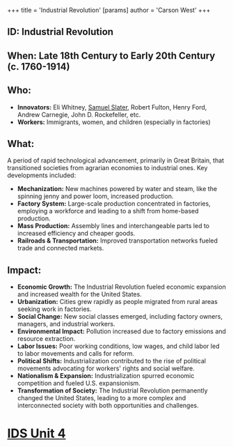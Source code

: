 +++
 title = 'Industrial Revolution'
[params]
	author = 'Carson West'
+++
## ID: Industrial Revolution
## When:  Late 18th Century to Early 20th Century (c. 1760-1914) 
## Who: 
* **Innovators:** Eli Whitney, [Samuel Slater](./../samuel-slater/), Robert Fulton, Henry Ford, Andrew Carnegie, John D. Rockefeller, etc.
* **Workers:**  Immigrants, women, and children (especially in factories)
## What: 
A period of rapid technological advancement, primarily in Great Britain, that transitioned societies from agrarian economies to industrial ones. Key developments included:
* **Mechanization:**  New machines powered by water and steam, like the spinning jenny and power loom, increased production.
* **Factory System:**  Large-scale production concentrated in factories, employing a workforce and leading to a shift from home-based production.
* **Mass Production:** Assembly lines and interchangeable parts led to increased efficiency and cheaper goods.
* **Railroads & Transportation:**  Improved transportation networks fueled trade and connected markets.
## Impact: 
* **Economic Growth:**  The Industrial Revolution fueled economic expansion and increased wealth for the United States.
* **Urbanization:**  Cities grew rapidly as people migrated from rural areas seeking work in factories.
* **Social Change:**  New social classes emerged, including factory owners, managers, and industrial workers.
* **Environmental Impact:**  Pollution increased due to factory emissions and resource extraction. 
* **Labor Issues:**  Poor working conditions, low wages, and child labor led to labor movements and calls for reform.
* **Political Shifts:**  Industrialization contributed to the rise of political movements advocating for workers' rights and social welfare.
* **Nationalism & Expansion:**  Industrialization spurred economic competition and fueled U.S. expansionism. 
* **Transformation of Society:** The Industrial Revolution permanently changed the United States, leading to a more complex and interconnected society with both opportunities and challenges. 

# [IDS Unit 4](./../ids-unit-4/)